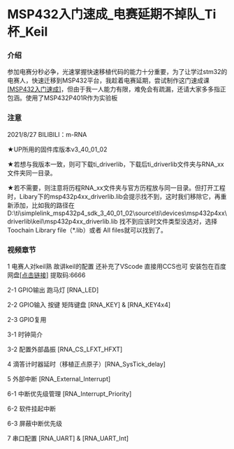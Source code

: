 # MSP432入门速成_电赛延期不掉队_Ti杯_Keil

### 介绍
参加电赛分秒必争，光速掌握快速移植代码的能力十分重要，为了让学过stm32的电赛人，快速迁移到MSP432平台，我趁着电赛延期，尝试制作这门速成课[[MSP432入门速成]](https://www.bilibili.com/video/BV1Rb4y1z7KJ)，但由于我一人能力有限，难免会有疏漏，还请大家多多指正包涵。使用了MSP432P401R作为实验板

### 注意
2021/8/27  BILIBILI：m-RNA

★UP所用的固件库版本v3_40_01_02

★若想与我版本一致，则可下载ti_driverlib，下载后ti_driverlib文件夹与RNA_xx文件夹同一目录。

★若不需要，则注意将历程RNA_xx文件夹与官方历程放与同一目录。但打开工程时，Libary下的msp432p4xx_driverlib.lib会提示找不到，这时我们移除它，再重新添加，比如我的路径在 D:\ti\simplelink_msp432p4_sdk_3_40_01_02\source\ti\devices\msp432p4xx\driverlib\keil\msp432p4xx_driverlib.lib
找不到应该时文件类型没选对，选择Toochain Library file（*.lib）或者 All files就可以找到了。



### 视频章节
1 电赛人对keil熟 故讲keil的配置 还补充了VScode 直接用CCS也可 安装包在百度网盘[[点击链接]](https://pan.baidu.com/s/10Wg93SwzNaGChqZna_vXQA) 提取码:6666

2-1 GPIO输出 跑马灯 [RNA_LED]

2-2 GPIO输入 按键 矩阵键盘 [RNA_KEY] & [RNA_KEY4x4]

2-3 GPIO复用 

3-1 时钟简介

3-2 配置外部晶振 [RNA_CS_LFXT_HFXT]

4 滴答计时器延时（移植正点原子）[RNA_SysTick_delay]

5 外部中断 [RNA_External_Interrupt]

6-1 中断优先级管理 [RNA_Interrupt_Priority]

6-2 软件挂起中断

6-3 屏蔽中断优先级

7 串口配置 [RNA_UART] & [RNA_UART_Int]

